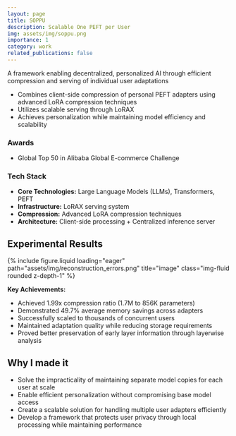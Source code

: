 ```yaml
---
layout: page
title: SOPPU
description: Scalable One PEFT per User
img: assets/img/soppu.png
importance: 1
category: work
related_publications: false
---
```


A framework enabling decentralized, personalized AI through efficient compression and serving of individual user adaptations
- Combines client-side compression of personal PEFT adapters using advanced LoRA compression techniques
- Utilizes scalable serving through LoRAX
- Achieves personalization while maintaining model efficiency and scalability

### Awards
- Global Top 50 in Alibaba Global E-commerce Challenge

### Tech Stack
- **Core Technologies:** Large Language Models (LLMs), Transformers, PEFT
- **Infrastructure:** LoRAX serving system
- **Compression:** Advanced LoRA compression techniques
- **Architecture:** Client-side processing + Centralized inference server

## Experimental Results
<div class="col-sm mt-3 mt-md-0">
    {% include figure.liquid loading="eager" path="assets/img/reconstruction_errors.png" title="image" class="img-fluid rounded z-depth-1" %}
</div>

**Key Achievements:**
- Achieved 1.99x compression ratio (1.7M to 856K parameters)
- Demonstrated 49.7% average memory savings across adapters
- Successfully scaled to thousands of concurrent users
- Maintained adaptation quality while reducing storage requirements
- Proved better preservation of early layer information through layerwise analysis

## Why I made it
- Solve the impracticality of maintaining separate model copies for each user at scale
- Enable efficient personalization without compromising base model access
- Create a scalable solution for handling multiple user adapters efficiently
- Develop a framework that protects user privacy through local processing while maintaining performance